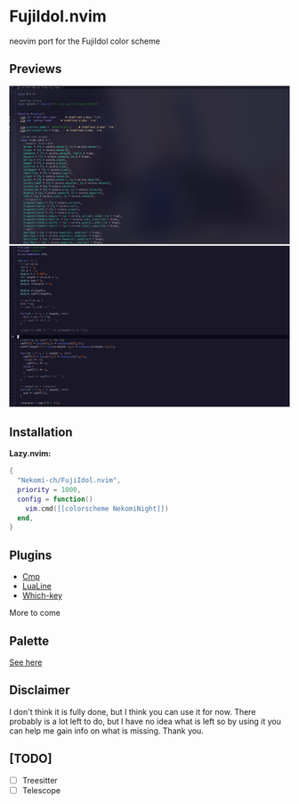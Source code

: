 # FujiIdol.nvim

neovim port for the FujiIdol color scheme

## Previews

![](assets/screenshot1.png)
![](assets/screenshot3.png)

## Installation

**Lazy.nvim:**
```lua
{
  "Nekomi-ch/FujiIdol.nvim",
  priority = 1000,
  config = function()
    vim.cmd([[colorscheme NekomiNight]])
  end,
}
```

## Plugins

- [Cmp](https://github.com/hrsh7th/nvim-cmp)
- [LuaLine](https://github.com/nvim-lualine/lualine.nvim) 
- [Which-key](https://github.com/folke/which-key.nvim)

More to come

## Palette 

[See here](https://github.com/Nekomi-ch/FujiIdol/tree/main?tab=readme-ov-file#palette)

## Disclaimer

I don't think it is fully done, but I think you can use it for now. 
There probably is a lot left to do, but I have no idea what is left so by using it you can help me gain info on what is missing.
Thank you.

## [TODO]
- [ ] Treesitter 
- [ ] Telescope
